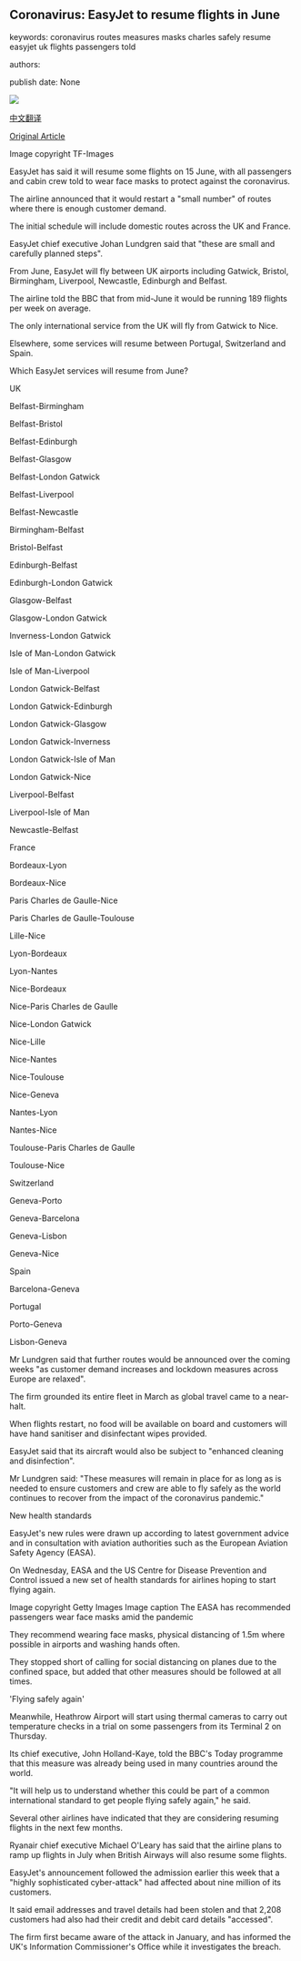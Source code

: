 ## Coronavirus: EasyJet to resume flights in June

keywords: coronavirus routes measures masks charles safely resume easyjet uk flights passengers told

authors: 

publish date: None

![](https://ichef.bbci.co.uk/news/1024/branded_news/1DD7/production/_112393670__111362898_easyjetplane.jpg)

[中文翻译](Coronavirus%3A%20EasyJet%20to%20resume%20flights%20in%20June_zh.md)

[Original Article](https://www.bbc.com/news/business-52751791)

Image copyright TF-Images

EasyJet has said it will resume some flights on 15 June, with all passengers and cabin crew told to wear face masks to protect against the coronavirus.

The airline announced that it would restart a "small number" of routes where there is enough customer demand.

The initial schedule will include domestic routes across the UK and France.

EasyJet chief executive Johan Lundgren said that "these are small and carefully planned steps".

From June, EasyJet will fly between UK airports including Gatwick, Bristol, Birmingham, Liverpool, Newcastle, Edinburgh and Belfast.

The airline told the BBC that from mid-June it would be running 189 flights per week on average.

The only international service from the UK will fly from Gatwick to Nice.

Elsewhere, some services will resume between Portugal, Switzerland and Spain.

Which EasyJet services will resume from June?

UK

Belfast-Birmingham

Belfast-Bristol

Belfast-Edinburgh

Belfast-Glasgow

Belfast-London Gatwick

Belfast-Liverpool

Belfast-Newcastle

Birmingham-Belfast

Bristol-Belfast

Edinburgh-Belfast

Edinburgh-London Gatwick

Glasgow-Belfast

Glasgow-London Gatwick

Inverness-London Gatwick

Isle of Man-London Gatwick

Isle of Man-Liverpool

London Gatwick-Belfast

London Gatwick-Edinburgh

London Gatwick-Glasgow

London Gatwick-Inverness

London Gatwick-Isle of Man

London Gatwick-Nice

Liverpool-Belfast

Liverpool-Isle of Man

Newcastle-Belfast

France

Bordeaux-Lyon

Bordeaux-Nice

Paris Charles de Gaulle-Nice

Paris Charles de Gaulle-Toulouse

Lille-Nice

Lyon-Bordeaux

Lyon-Nantes

Nice-Bordeaux

Nice-Paris Charles de Gaulle

Nice-London Gatwick

Nice-Lille

Nice-Nantes

Nice-Toulouse

Nice-Geneva

Nantes-Lyon

Nantes-Nice

Toulouse-Paris Charles de Gaulle

Toulouse-Nice

Switzerland

Geneva-Porto

Geneva-Barcelona

Geneva-Lisbon

Geneva-Nice

Spain

Barcelona-Geneva

Portugal

Porto-Geneva

Lisbon-Geneva

Mr Lundgren said that further routes would be announced over the coming weeks "as customer demand increases and lockdown measures across Europe are relaxed".

The firm grounded its entire fleet in March as global travel came to a near-halt.

When flights restart, no food will be available on board and customers will have hand sanitiser and disinfectant wipes provided.

EasyJet said that its aircraft would also be subject to "enhanced cleaning and disinfection".

Mr Lundgren said: "These measures will remain in place for as long as is needed to ensure customers and crew are able to fly safely as the world continues to recover from the impact of the coronavirus pandemic."

New health standards

EasyJet's new rules were drawn up according to latest government advice and in consultation with aviation authorities such as the European Aviation Safety Agency (EASA).

On Wednesday, EASA and the US Centre for Disease Prevention and Control issued a new set of health standards for airlines hoping to start flying again.

Image copyright Getty Images Image caption The EASA has recommended passengers wear face masks amid the pandemic

They recommend wearing face masks, physical distancing of 1.5m where possible in airports and washing hands often.

They stopped short of calling for social distancing on planes due to the confined space, but added that other measures should be followed at all times.

'Flying safely again'

Meanwhile, Heathrow Airport will start using thermal cameras to carry out temperature checks in a trial on some passengers from its Terminal 2 on Thursday.

Its chief executive, John Holland-Kaye, told the BBC's Today programme that this measure was already being used in many countries around the world.

"It will help us to understand whether this could be part of a common international standard to get people flying safely again," he said.

Several other airlines have indicated that they are considering resuming flights in the next few months.

Ryanair chief executive Michael O'Leary has said that the airline plans to ramp up flights in July when British Airways will also resume some flights.

EasyJet's announcement followed the admission earlier this week that a "highly sophisticated cyber-attack" had affected about nine million of its customers.

It said email addresses and travel details had been stolen and that 2,208 customers had also had their credit and debit card details "accessed".

The firm first became aware of the attack in January, and has informed the UK's Information Commissioner's Office while it investigates the breach.